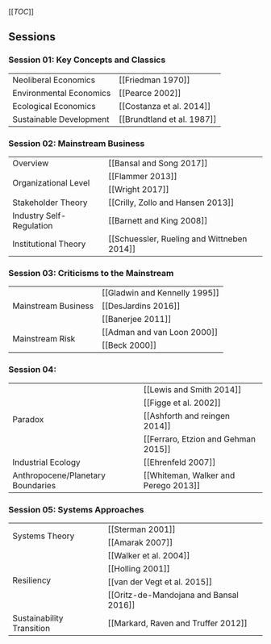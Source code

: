 [[_TOC_]]

## Sessions

### Session 01: Key Concepts and Classics

<table>
  <tr>
    <td>Neoliberal Economics</td>
    <td>[[Friedman 1970]]</td>
  </tr>
  <tr>
    <td>Environmental Economics</td>
    <td>[[Pearce 2002]]</td>
  </tr>
  <tr>
    <td>Ecological Economics</td>
    <td>[[Costanza et al. 2014]]</td>
  </tr>
  <tr>
    <td>Sustainable Development</td>
    <td>[[Brundtland et al. 1987]]</td>
  </tr>
</table>

### Session 02: Mainstream Business

<table>
  <tr>
    <td>Overview</td>
    <td>[[Bansal and Song 2017]]</td>
  </tr>
  <tr>
    <td rowspan="2">Organizational Level</td>
    <td>[[Flammer 2013]]</td>
  </tr>
    <td>[[Wright 2017]]</td>
  <tr>
    <td>Stakeholder Theory</td>
    <td>[[Crilly, Zollo and Hansen 2013]]</td>
  </tr>
  <tr>
    <td>Industry Self-Regulation</td>
    <td>[[Barnett and King 2008]]</td>
  </tr>
  <tr>
    <td>Institutional Theory</td>
    <td>[[Schuessler, Rueling and Wittneben 2014]]</td>
  </tr>
</table>

### Session 03: Criticisms to the Mainstream

<table>
  <tr>
    <td rowspan="3">Mainstream Business</td>
    <td>[[Gladwin and Kennelly 1995]]</td>
  </tr>
  <tr>
    <td>[[DesJardins 2016]]</td>
  </tr>
  <tr>
    <td>[[Banerjee 2011]]</td>
  </tr>
  <tr>
    <td rowspan="2">Mainstream Risk</td>
    <td>[[Adman and van Loon 2000]]</td>
  </tr>
  <tr>
    <td>[[Beck 2000]]</td>
  </tr>
</table>

### Session 04: 

<table>
  <tr>
    <td rowspan="4">Paradox</td>
    <td>[[Lewis and Smith 2014]]</td>
  </tr>
  <tr>
    <td>[[Figge et al. 2002]]</td>
  </tr>
  <tr>
    <td>[[Ashforth and reingen 2014]]</td>
  </tr>
  <tr>
    <td>[[Ferraro, Etzion and Gehman 2015]]
  </tr>
  <tr>
    <td>Industrial Ecology</td>
    <td>[[Ehrenfeld 2007]]</td>
  </tr>
  <tr>
    <td>Anthropocene/Planetary Boundaries</td>
    <td>[[Whiteman, Walker and Perego 2013]]</td>
  </tr>
</table>

### Session 05: Systems Approaches

<table>
  <tr>
    <td rowspan="2">Systems Theory</td>
    <td>[[Sterman 2001]]</td>
  </tr>
  <tr>
    <td>[[Amarak 2007]]</td>
  </tr>
  <tr> 
    <td rowspan="4">Resiliency</td>
    <td>[[Walker et al. 2004]]</td>
  </tr>
  <tr>
    <td>[[Holling 2001]]</td>
  </tr>
  <tr>
    <td>[[van der Vegt et al. 2015]]</td>
  </tr>
  <tr>
    <td>[[Oritz-de-Mandojana and Bansal 2016]]</td>
  </tr>
  <tr>
    <td>Sustainability Transition</td>
    <td>[[Markard, Raven and Truffer 2012]]</td>
  </tr>
</table>